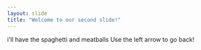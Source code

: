 ```yaml
---
layout: slide
title: "Welcome to our second slide!"
---
```

i'll have the spaghetti and meatballs
Use the left arrow to go back!

